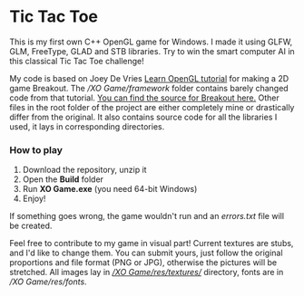 # Tic Tac Toe
This is my first own C++ OpenGL game for Windows. I made it using GLFW, GLM, FreeType, GLAD and STB libraries.
Try to win the smart computer AI in this classical Tic Tac Toe challenge!

My code is based on Joey De Vries [Learn OpenGL tutorial](https://learnopengl.com/) for making a 2D game Breakout. The */XO Game/framework* folder contains barely changed code from that tutorial. [You can find the source for Breakout here.](https://github.com/JoeyDeVries/LearnOpenGL/tree/master/src/7.in_practice/3.2d_game/0.full_source) Other files in the root folder of the project are either completely mine or drastically differ from the original.
It also contains source code for all the libraries I used, it lays in corresponding directories.
 ### How to play
 1. Download the repository, unzip it
 2. Open the **Build** folder
 3. Run **XO Game.exe** (you need 64-bit Windows)
 4. Enjoy!

If something goes wrong, the game wouldn't run and an *errors.txt* file will be created.

Feel free to contribute to my game in visual part! Current textures are stubs, and I'd like to change them.
You can submit yours, just follow the original proportions and file format (PNG or JPG), otherwise the pictures will be stretched. All images lay in [*/XO Game/res/textures/*](https://github.com/tiresoti/xo-game/tree/main/XO%20Game/res/textures) directory, fonts are in */XO Game/res/fonts*.
